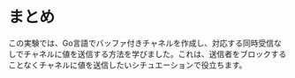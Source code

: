 # まとめ

この実験では、Go言語でバッファ付きチャネルを作成し、対応する同時受信なしでチャネルに値を送信する方法を学びました。これは、送信者をブロックすることなくチャネルに値を送信したいシチュエーションで役立ちます。
